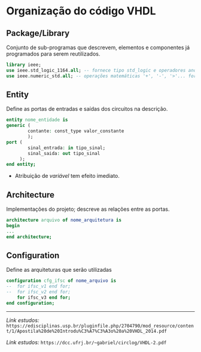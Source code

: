 # Organização do código VHDL

## Package/Library
Conjunto de sub-programas que
descrevem, elementos e componentes já programados para serem
reutilizados.
```vhdl
library ieee;
use ieee.std_logic_1164.all; -- fornece tipo std_logic e operadores and, nand, or...
use ieee.numeric_std.all; -- operações matemáticas '+', '-', '>'... fornece os tipos signed e unsigned
```


## Entity 
Define as portas de entradas e saídas dos
circuitos na descrição.
```vhdl
entity nome_entidade is
generic (
        contante: const_type valor_constante
        );
port (
        sinal_entrada: in tipo_sinal;
        sinal_saida: out tipo_sinal
     );
end entity;
```
- Atribuição de *variável* tem efeito imediato.

## Architecture
Implementações do projeto;
descreve as relações entre as portas.

```vhdl
architecture arquivo of nome_arquitetura is
begin
...
end architecture;
```

## Configuration 
Define as arquiteturas que
serão utilizadas

```vhdl
configuration cfg_ifsc of nome_arquivo is
--	for ifsc_v1 end for;
--	for ifsc_v2 end for;
	for ifsc_v3 end for;
end configuration;
```

--- 

_Link estudos:_ ``https://edisciplinas.usp.br/pluginfile.php/2704790/mod_resource/content/1/Apostila%20de%20Introdu%C3%A7%C3%A3o%20a%20VHDL_2014.pdf``

_Link estudos:_ ``https://dcc.ufrj.br/~gabriel/circlog/VHDL-2.pdf``
